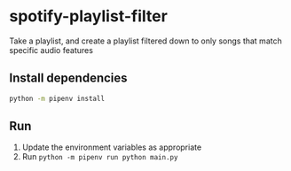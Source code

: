 # spotify-playlist-filter

Take a playlist, and create a playlist filtered down to only songs that match specific audio features

## Install dependencies

```bash
python -m pipenv install
```

## Run

1. Update the environment variables as appropriate
2. Run `python -m pipenv run python main.py`